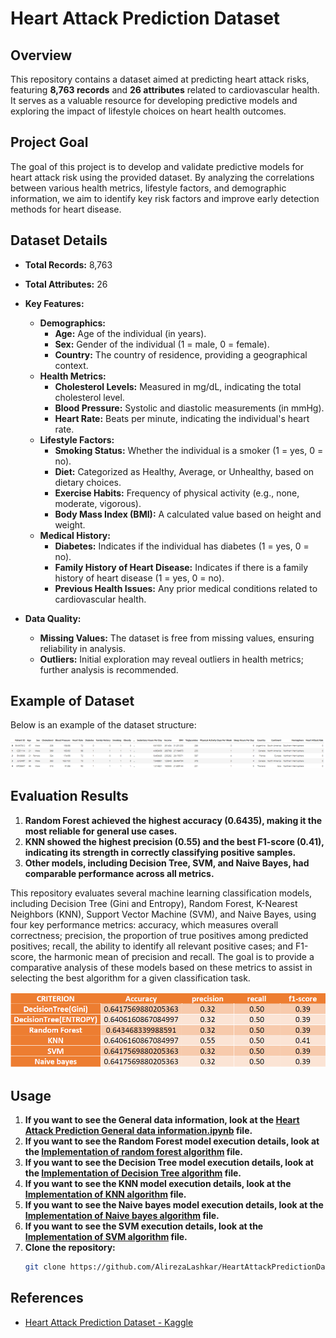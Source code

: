 # Heart Attack Prediction Dataset

## Overview

This repository contains a dataset aimed at predicting heart attack risks, featuring **8,763 records** and **26 attributes** related to cardiovascular health. It serves as a valuable resource for developing predictive models and exploring the impact of lifestyle choices on heart health outcomes.

## Project Goal

The goal of this project is to develop and validate predictive models for heart attack risk using the provided dataset. By analyzing the correlations between various health metrics, lifestyle factors, and demographic information, we aim to identify key risk factors and improve early detection methods for heart disease.

## Dataset Details

- **Total Records:** 8,763
- **Total Attributes:** 26
- **Key Features:**
  - **Demographics:**
    - **Age:** Age of the individual (in years).
    - **Sex:** Gender of the individual (1 = male, 0 = female).
    - **Country:** The country of residence, providing a geographical context.
  - **Health Metrics:**
    - **Cholesterol Levels:** Measured in mg/dL, indicating the total cholesterol level.
    - **Blood Pressure:** Systolic and diastolic measurements (in mmHg).
    - **Heart Rate:** Beats per minute, indicating the individual's heart rate.
  - **Lifestyle Factors:**
    - **Smoking Status:** Whether the individual is a smoker (1 = yes, 0 = no).
    - **Diet:** Categorized as Healthy, Average, or Unhealthy, based on dietary choices.
    - **Exercise Habits:** Frequency of physical activity (e.g., none, moderate, vigorous).
    - **Body Mass Index (BMI):** A calculated value based on height and weight.
  - **Medical History:**
    - **Diabetes:** Indicates if the individual has diabetes (1 = yes, 0 = no).
    - **Family History of Heart Disease:** Indicates if there is a family history of heart disease (1 = yes, 0 = no).
    - **Previous Health Issues:** Any prior medical conditions related to cardiovascular health.

- **Data Quality:**
  - **Missing Values:** The dataset is free from missing values, ensuring reliability in analysis.
  - **Outliers:** Initial exploration may reveal outliers in health metrics; further analysis is recommended.

## Example of Dataset

Below is an example of the dataset structure:

![Dataset Example](Data%20set/head%20of%20dataset.png)

## Evaluation Results
1. **Random Forest achieved the highest accuracy (0.6435), making it the most reliable for general use cases.**
2. **KNN showed the highest precision (0.55) and the best F1-score (0.41), indicating its strength in correctly classifying positive samples.**
3. **Other models, including Decision Tree, SVM, and Naive Bayes, had comparable performance across all metrics.**

This repository evaluates several machine learning classification models, including Decision Tree (Gini and Entropy), Random Forest, K-Nearest Neighbors (KNN), Support Vector Machine (SVM), and Naive Bayes, using four key performance metrics: accuracy, which measures overall correctness; precision, the proportion of true positives among predicted positives; recall, the ability to identify all relevant positive cases; and F1-score, the harmonic mean of precision and recall. The goal is to provide a comparative analysis of these models based on these metrics to assist in selecting the best algorithm for a given classification task.


![Evaluation](Data%20set/eval.png)
## Usage

1. **If you want to see the General data information, look at the [Heart Attack Prediction General data information.ipynb](Heart%20Attack%20Prediction%20General%20data%20information.ipynb) file.**
2. **If you want to see the Random Forest model execution details, look at the [Implementation of random forest algorithm](Implementation%20of%20random%20forest%20algorithm/Random%20Forest%20-%20ORG%20_%20CODE.ipynb) file.**
3. **If you want to see the Decision Tree model execution details, look at the [Implementation of Decision Tree algorithm](Implementation%20of%20Decision%20Tree%20algorithm/Decision%20Tree.ipynb) file.**
4. **If you want to see the KNN model execution details, look at the [Implementation of KNN algorithm](Implementation%20of%20KNN%20algorithm/KNN.ipynb) file.**
5. **If you want to see the Naive bayes model execution details, look at the [Implementation of Naive bayes algorithm](Implementation%20of%20Naive%20bayes%20algorithm/Naive%20bayes.ipynb) file.**
6. **If you want to see the SVM execution details, look at the [Implementation of SVM algorithm](Implementation%20of%20SVM%20algorithm/SVM.ipynb) file.**
7. **Clone the repository:**
   ```bash
   git clone https://github.com/AlirezaLashkar/HeartAttackPredictionDataset.git


## References

- [Heart Attack Prediction Dataset - Kaggle](https://www.kaggle.com/datasets/iamsouravbanerjee/heart-attack-prediction-dataset/data)
